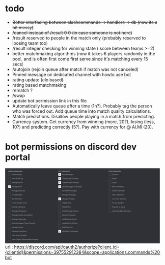 # todo

- ~~Better interfacing between slashcommands -> handlers -> db (now its a bit messy)~~
- ~~/cancel instead of /result 0 0   (in case someone is not here)~~
- /result reserved to people in the match only (probably reserved to loosing team too)
- /result integer checking for winning state ( score between teams >=2)
- better matchmaking algorithms (now it takes 6 players randomly in the pool, and is often first come first serve since it's matching every 15 secs)
- /autojoin (rejoin queue after match if match was not canceled)
- Pinned message on dedicated channel with howto use bot
- ~~rating update (elo based)~~
- rating based matchmaking
- rematch ?
- /swap 
- update bot permission link in this file
- Automatically leave queue after a time (1h?). Probably tag the person who was forced out. Add queue time into match quality calculations. 
- Match predictions. Disallow people playing in a match from predicting.
- Currency system. Get currency from winning (more, 20?), losing (less, 10?) and predicting correctly (5?). Pay with currency for @ Ai.Mi (20).
# bot permissions on discord dev portal
![image.png](image.png)
url : https://discord.com/api/oauth2/authorize?client_id={clientid}&permissions=397552912384&scope=applications.commands%20bot
